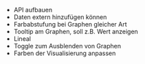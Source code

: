 - API aufbauen
- Daten extern hinzufügen können
- Farbabstufung bei Graphen gleicher Art
- Tooltip am Graphen, soll z.B. Wert anzeigen
- Lineal
- Toggle zum Ausblenden von Graphen
- Farben der Visualisierung anpassen